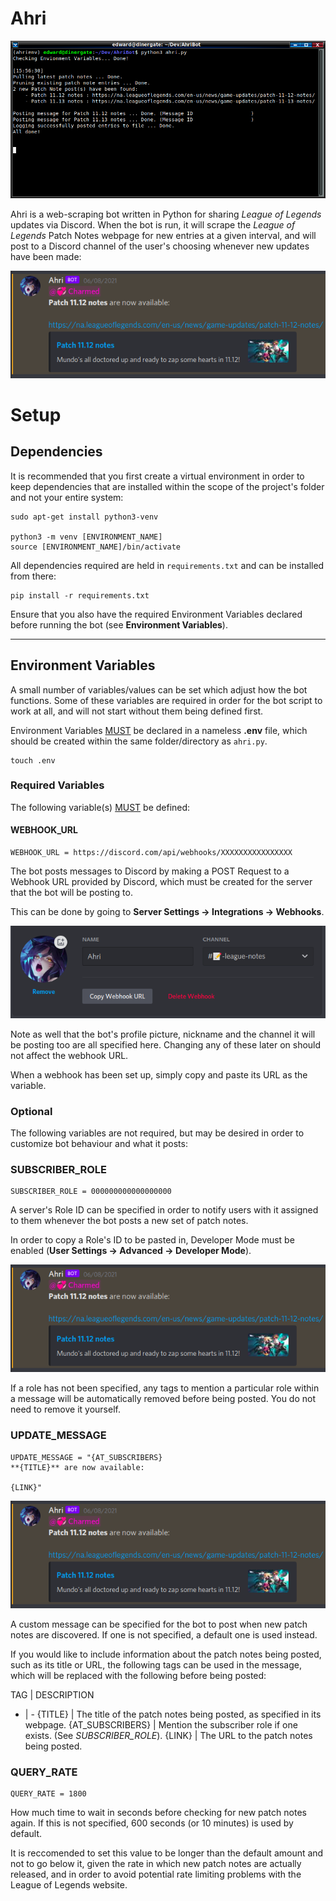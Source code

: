 # Ahri

![](./readme/demo.png)

Ahri is a web-scraping bot written in Python for sharing *League of Legends* updates via Discord. When the bot is run, it will scrape the *League of Legends* Patch Notes webpage for new entries at a given interval, and will post to a Discord channel of the user's choosing whenever new updates have been made:

![](./readme/role.png)

# Setup
## Dependencies
It is recommended that you first create a virtual environment in order to keep dependencies that are installed within the scope of the project's folder and not your entire system:
```
sudo apt-get install python3-venv

python3 -m venv [ENVIRONMENT_NAME]
source [ENVIRONMENT_NAME]/bin/activate
```
All dependencies required are held in ```requirements.txt``` and can be installed from there:
```
pip install -r requirements.txt
```
Ensure that you also have the required Environment Variables declared before running the bot (see **Environment Variables**).

---

## Environment Variables
A small number of variables/values can be set which adjust how the bot functions. Some of these variables are required in order for the bot script to work at all, and will not start without them being defined first.

Environment Variables <u>MUST</u> be declared in a nameless **.env** file, which should be created within the same folder/directory as ```ahri.py```.
```
touch .env
```

### Required Variables
The following variable(s) <u>MUST</u> be defined:
#### WEBHOOK_URL
```
WEBHOOK_URL = https://discord.com/api/webhooks/XXXXXXXXXXXXXXXX
```
The bot posts messages to Discord by making a POST Request to a Webhook URL provided by Discord, which must be created for the server that the bot will be posting to. 

This can be done by going to **Server Settings -> Integrations -> Webhooks**.

![](./readme/webhook.png)

Note as well that the bot's profile picture, nickname and the channel it will be posting too are all specified here. Changing any of these later on should not affect the webhook URL.

When a webhook has been set up, simply copy and paste its URL as the variable.

### Optional
The following variables are not required, but may be desired in order to customize bot behaviour and what it posts:
### SUBSCRIBER_ROLE
```
SUBSCRIBER_ROLE = 000000000000000000
```
A server's Role ID can be specified in order to notify users with it assigned to them whenever the bot posts a new set of patch notes. 

In order to copy a Role's ID to be pasted in, Developer Mode must be enabled (**User Settings -> Advanced -> Developer Mode**).

![](./readme/role.png)

If a role has not been specified, any tags to mention a particular role within a message will be automatically removed before being posted. You do not need to remove it yourself.

### UPDATE_MESSAGE
```
UPDATE_MESSAGE = "{AT_SUBSCRIBERS}
**{TITLE}** are now available:

{LINK}"
```
![](./readme/role.png)

A custom message can be specified for the bot to post when new patch notes are discovered. If one is not specified, a default one is used instead.

If you would like to include information about the patch notes being posted, such as its title or URL, the following tags can be used in the message, which will be replaced with the following before being posted:

TAG | DESCRIPTION
-   | -
{TITLE}          | The title of the patch notes being posted, as specified in its webpage.
{AT_SUBSCRIBERS} | Mention the subscriber role if one exists. (See *SUBSCRIBER_ROLE*).
{LINK}           | The URL to the patch notes being posted.

### QUERY_RATE
```
QUERY_RATE = 1800
```
How much time to wait in seconds before checking for new patch notes again. If this is not specified, 600 seconds (or 10 minutes) is used by default.

It is reccomended to set this value to be longer than the default amount and not to go below it, given the rate in which new patch notes are actually released, and in order to avoid potential rate limiting problems with the League of Legends website.